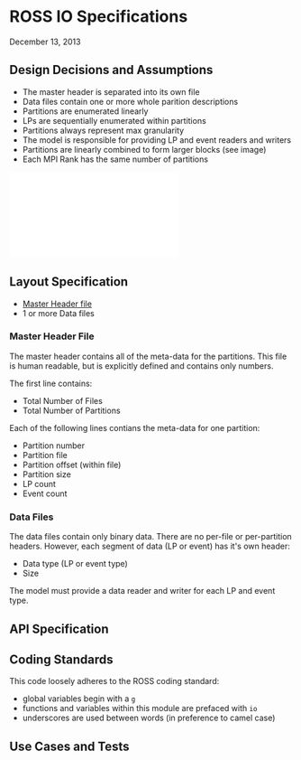 
# ROSS IO Specifications

December 13, 2013

## Design Decisions and Assumptions

- The master header is separated into its own file
- Data files contain one or more whole parition descriptions
- Partitions are enumerated linearly
- LPs are sequentially enumerated within partitions
- Partitions always represent max granularity
- The model is responsible for providing LP and event readers and writers
- Partitions are linearly combined to form larger blocks (see image)
- Each MPI Rank has the same number of partitions

![Linear Partition Combinations](partitions.pdf)

## Layout Specification

- [Master Header file](#Master_Header)
- 1 or more Data files

### Master Header File

The master header contains all of the meta-data for the partitions. 
This file is human readable, but is explicitly defined and contains only numbers.

The first line contains:
- Total Number of Files
- Total Number of Partitions

Each of the following lines contians the meta-data for one partition:
- Partition number
- Partition file
- Partition offset (within file)
- Partition size
- LP count
- Event count

### Data Files

The data files contain only binary data. 
There are no per-file or per-partition headers. 
However, each segment of data (LP or event) has it's own header:

- Data type (LP or event type)
- Size

The model must provide a data reader and writer for each LP and event type.

## API Specification


## Coding Standards

This code loosely adheres to the ROSS coding standard:

- global variables begin with a `g`
- functions and variables within this module are prefaced with `io`
- underscores are used between words (in preference to camel case)

## Use Cases and Tests
